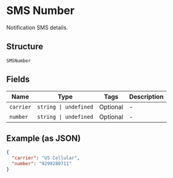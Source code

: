 
# SMS Number

Notification SMS details.

## Structure

`SMSNumber`

## Fields

| Name | Type | Tags | Description |
|  --- | --- | --- | --- |
| `carrier` | `string \| undefined` | Optional | - |
| `number` | `string \| undefined` | Optional | - |

## Example (as JSON)

```json
{
  "carrier": "US Cellular",
  "number": "9299280711"
}
```

